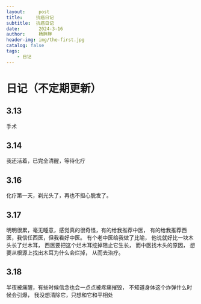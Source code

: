 ```yaml
---
layout:     post
title:     抗癌日记
subtitle:  抗癌日记
date:       2024-3-16
author:     杨胖胖
header-img: img/the-first.jpg
catalog: false
tags:
    - 日记
---
```


# 日记（不定期更新）
## 3.13
手术
## 3.14
我还活着，已完全清醒，等待化疗
## 3.16
化疗第一天，剃光头了，再也不担心脱发了。
## 3.17
明明很累，毫无睡意，感觉真的很奇怪，有的给我推荐中医，
有的给我推荐西医，我信任西医，但我看好中医。
有个老中医给我做了比喻，
他说就好比一块木头长了烂木耳，
西医要把这个烂木耳挖掉阻止它生长，
而中医找木头的原因，
想要从根源上找出木耳为什么会烂掉，
从而去治疗。
## 3.18
半夜被痛醒，有些时候信念也会一点点被疼痛摧毁，
不知道身体这个炸弹什么时候会引爆，
我没想清除它，只想和它和平相处